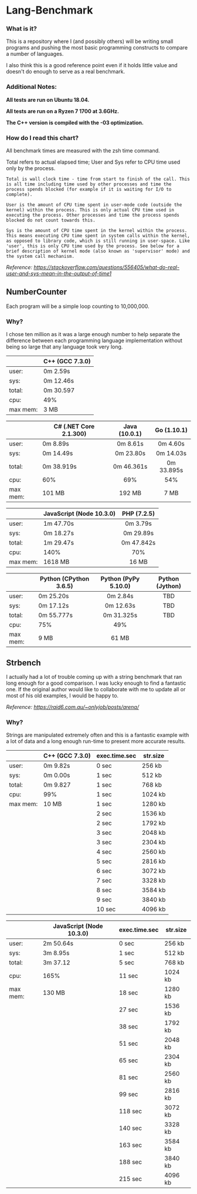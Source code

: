 # Lang-Benchmark

### What is it?
This is a repository where I (and possibly others) will be writing small programs and pushing the most basic programming constructs to compare a number of languages.

I also think this is a good reference point even if it holds little value and doesn't do enough to serve as a real benchmark.

### Additional Notes:

**All tests are run on Ubuntu 18.04.**

**All tests are run on a Ryzen 7 1700 at 3.6GHz.**

**The C++ version is compiled with the -03 optimization.**

### How do I read this chart?
All benchmark times are measured with the zsh time command.

Total refers to actual elapsed time; User and Sys refer to CPU time used only by the process.

    Total is wall clock time - time from start to finish of the call. This is all time including time used by other processes and time the process spends blocked (for example if it is waiting for I/O to complete).

    User is the amount of CPU time spent in user-mode code (outside the kernel) within the process. This is only actual CPU time used in executing the process. Other processes and time the process spends blocked do not count towards this.

    Sys is the amount of CPU time spent in the kernel within the process. This means executing CPU time spent in system calls within the kernel, as opposed to library code, which is still running in user-space. Like 'user', this is only CPU time used by the process. See below for a brief description of kernel mode (also known as 'supervisor' mode) and the system call mechanism.

*Reference: https://stackoverflow.com/questions/556405/what-do-real-user-and-sys-mean-in-the-output-of-time1* 

## NumberCounter
Each program will be a simple loop counting to 10,000,000.

### Why?
I chose ten million as it was a large enough number to help separate the difference between each programming language implementation without being so large that any language took very long.

|          | C++ (GCC 7.3.0) |
|----------|-----------------|
| user:    | 0m 2.59s        |
| sys:     | 0m 12.46s       |
| total:   | 0m 30.597       |
| cpu:     | 49%             |
| max mem: | 3 MB            |

|          | C# (.NET Core 2.1.300) | Java (10.0.1) | Go (1.10.1) |
|----------|------------------------|:-------------:|:-----------:|
| user:    | 0m 8.89s               | 0m 8.61s      | 0m 4.60s    |
| sys:     | 0m 14.49s              | 0m 23.80s     | 0m 14.03s   |
| total:   | 0m 38.919s             | 0m 46.361s    | 0m 33.895s  |
| cpu:     | 60%                    | 69%           | 54%         |
| max mem: | 101 MB                 | 192 MB        | 7 MB        |

|          | JavaScript (Node 10.3.0) | PHP (7.2.5) |
|----------|--------------------------|:-----------:|
| user:    | 1m 47.70s                | 0m 3.79s    |
| sys:     | 0m 18.27s                | 0m 29.89s   |
| total:   | 1m 29.47s                | 0m 47.842s  |
| cpu:     | 140%                     | 70%         |
| max mem: | 1618 MB                  | 16 MB       |

|          | Python (CPython 3.6.5) | Python (PyPy 5.10.0) | Python (Jython) |
|----------|------------------------|:--------------------:|:---------------:|
| user:    | 0m 25.20s              | 0m 2.84s             | TBD             |
| sys:     | 0m 17.12s              | 0m 12.63s            | TBD             |
| total:   | 0m 55.777s             | 0m 31.325s           | TBD             |
| cpu:     | 75%                    | 49%                  |                 |
| max mem: | 9 MB                   | 61 MB                |                 |

## Strbench
I actually had a lot of trouble coming up with a string benchmark that ran long enough for a good comparison. I was lucky enough to find a fantastic one.
If the original author would like to collaborate with me to update all or most of his old examples, I would be happy to.

*Reference: https://raid6.com.au/~onlyjob/posts/arena/*

### Why?
Strings are manipulated extremely often and this is a fantastic example with a lot of data and a long enough run-time to present more accurate results.

|          | C++ (GCC 7.3.0) | exec.time.sec | str.size |
|----------|-----------------|---------------|----------|
| user:    | 0m 9.82s        | 0 sec	     | 256 kb   |
| sys:     | 0m 0.00s        | 1 sec		 | 512 kb   |
| total:   | 0m 9.827        | 1 sec		 | 768 kb   |
| cpu:     | 99%             | 1 sec		 | 1024 kb  |
| max mem: | 10 MB           | 1 sec	     | 1280 kb  |
|          |                 | 2 sec	     | 1536 kb  |
|          |                 | 2 sec		 | 1792 kb  |
|          |                 | 3 sec	     | 2048 kb  |
|          |                 | 3 sec	     | 2304 kb  |
|          |                 | 4 sec	     | 2560 kb  |
|          |                 | 5 sec	     | 2816 kb  |
|          |                 | 6 sec	     | 3072 kb  |
|          |                 | 7 sec	     | 3328 kb  |
|          |                 | 8 sec	     | 3584 kb  |
|          |                 | 9 sec	     | 3840 kb  |
|          |                 | 10 sec	     | 4096 kb  |

|          | JavaScript (Node 10.3.0) | exec.time.sec | str.size |
|----------|--------------------------|---------------|----------|
| user:    | 2m 50.64s                | 0 sec	      | 256 kb   |
| sys:     | 3m 8.95s                 | 1 sec		  | 512 kb   |
| total:   | 3m 37.12                 | 5 sec		  | 768 kb   |
| cpu:     | 165%                     | 11 sec		  | 1024 kb  |
| max mem: | 130 MB                   | 18 sec	      | 1280 kb  |
|          |                          | 27 sec	      | 1536 kb  |
|          |                          | 38 sec	 	  | 1792 kb  |
|          |                          | 51 sec	      | 2048 kb  |
|          |                          | 65 sec	      | 2304 kb  |
|          |                          | 81 sec	      | 2560 kb  |
|          |                          | 99 sec	      | 2816 kb  |
|          |                          | 118 sec	      | 3072 kb  |
|          |                          | 140 sec	      | 3328 kb  |
|          |                          | 163 sec	      | 3584 kb  |
|          |                          | 188 sec	      | 3840 kb  |
|          |                          | 215 sec       | 4096 kb  |

